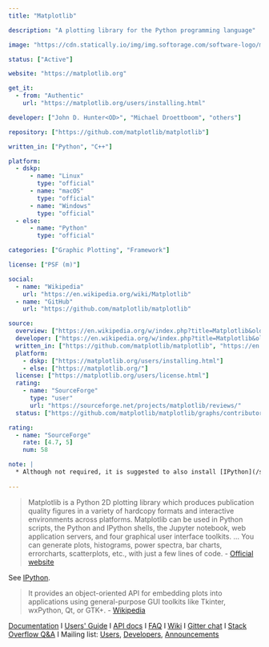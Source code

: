 ```yaml
---
title: "Matplotlib"

description: "A plotting library for the Python programming language"

image: "https://cdn.statically.io/img/img.softorage.com/software-logo/matplotlib.png?h=64"

status: ["Active"]

website: "https://matplotlib.org"

get_it:
  - from: "Authentic"
    url: "https://matplotlib.org/users/installing.html"

developer: ["John D. Hunter<OD>", "Michael Droettboom", "others"]

repository: ["https://github.com/matplotlib/matplotlib"]

written_in: ["Python", "C++"]

platform:
  - dskp:
      - name: "Linux"
        type: "official"
      - name: "macOS"
        type: "official"
      - name: "Windows"
        type: "official"
  - else:
      - name: "Python"
        type: "official"

categories: ["Graphic Plotting", "Framework"]

license: ["PSF (m)"]

social:
  - name: "Wikipedia"
    url: "https://en.wikipedia.org/wiki/Matplotlib"
  - name: "GitHub"
    url: "https://github.com/matplotlib/matplotlib"

source:
  overview: ["https://en.wikipedia.org/w/index.php?title=Matplotlib&oldid=878974242", "https://matplotlib.org"]
  developer: ["https://en.wikipedia.org/w/index.php?title=Matplotlib&oldid=878974242", "https://github.com/matplotlib/matplotlib/graphs/contributors"]
  written_in: ["https://github.com/matplotlib/matplotlib", "https://en.wikipedia.org/w/index.php?title=Matplotlib&oldid=878974242"]
  platform:
    - dskp: ["https://matplotlib.org/users/installing.html"]
    - else: ["https://matplotlib.org/"]
  license: ["https://matplotlib.org/users/license.html"]
  rating:
    - name: "SourceForge"
      type: "user"
      url: "https://sourceforge.net/projects/matplotlib/reviews/"
  status: ["https://github.com/matplotlib/matplotlib/graphs/contributors", "https://matplotlib.org/users/whats_new.html"]

rating:
  - name: "SourceForge"
    rate: [4.7, 5]
    num: 58

note: |
  * Although not required, it is suggested to also install [IPython](/software/ipython/) for interactive use.([source](https://matplotlib.org/users/installing.html))
  
---
```

  > Matplotlib is a Python 2D plotting library which produces publication quality figures in a variety of hardcopy formats and interactive environments across platforms. Matplotlib can be used in Python scripts, the Python and IPython shells, the Jupyter notebook, web application servers, and four graphical user interface toolkits.
  > ...
  > You can generate plots, histograms, power spectra, bar charts, errorcharts, scatterplots, etc., with just a few lines of code.
  > \- [Official website](https://matplotlib.org/)
  
  See [IPython](/software/ipython/).
  
  > It provides an object-oriented API for embedding plots into applications using general-purpose GUI toolkits like Tkinter, wxPython, Qt, or GTK+. \- [Wikipedia](https://en.wikipedia.org/w/index.php?title=Matplotlib&oldid=878974242)
  
  [Documentation](https://matplotlib.org/#documentation) I [Users' Guide](https://matplotlib.org/users/) I [API docs](https://matplotlib.org/api/) I [FAQ](https://matplotlib.org/faq/) I [Wiki](https://github.com/matplotlib/matplotlib/wiki) I [Gitter chat](https://gitter.im/matplotlib/matplotlib) I [Stack Overflow Q&A](http://stackoverflow.com/questions/tagged/matplotlib) I Mailing list: [Users](https://mail.python.org/mailman/listinfo/matplotlib-users), [Developers](https://mail.python.org/mailman/listinfo/matplotlib-devel), [Announcements](https://mail.python.org/mailman/listinfo/matplotlib-announce)
  



